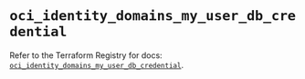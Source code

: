 # `oci_identity_domains_my_user_db_credential`

Refer to the Terraform Registry for docs: [`oci_identity_domains_my_user_db_credential`](https://registry.terraform.io/providers/oracle/oci/6.18.0/docs/resources/identity_domains_my_user_db_credential).
